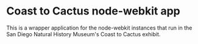 # Coast to Cactus node-webkit app

This is a wrapper application for the node-webkit instances that run in the
San Diego Natural History Museum's Coast to Cactus exhibit.
